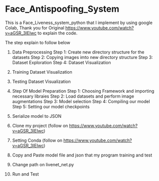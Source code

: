 # Face_Antispoofing_System

This is a Face_Liveness_system_python that I implement by using google Colab, 
Thank you for Original https://www.youtube.com/watch?v=aGSR_3IEIwc to explain the code.

The step explain to follow below
1. Data Preprocessing
Step 1: Create new directory structure for the datasets
Step 2: Copying images imto new directory structure
Step 3: Dataset Exploration
Step 4: Dataset Visualization

2. Training Dataset Visualization
3. Testing Dataset Visualization
4. Step Of Model Preparation
Step 1: Choosing Framework and importing necessary libraies
Step 2: Load datasets and perform image augmentations
Step 3: Model selection
Step 4: Compiling our model
Step 5: Setting our model checkpoints

5. Serialize model to JSON
6. Clone my project (follow on https://www.youtube.com/watch?v=aGSR_3IEIwc)
7. Setting Conda (follow on https://www.youtube.com/watch?v=aGSR_3IEIwc)
8. Copy and Paste model file and json that my program training and test
9. Change path on livenet_net.py
10. Run and Test
